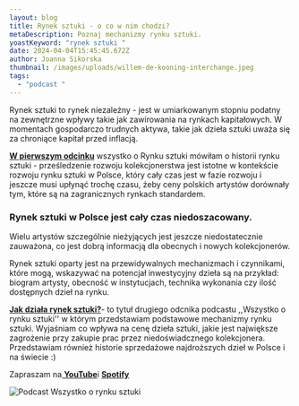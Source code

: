 ```yaml
---
layout: blog
title: Rynek sztuki - o co w nim chodzi?
metaDescription: Poznaj mechanizmy rynku sztuki.
yoastKeyword: "rynek sztuki "
date: 2024-04-04T15:45:45.672Z
author: Joanna Sikorska
thumbnail: /images/uploads/willem-de-kooning-interchange.jpeg
tags:
  - "podcast "
---
```

Rynek sztuki to rynek niezależny - jest w umiarkowanym stopniu podatny na zewnętrzne wpływy takie jak zawirowania na rynkach kapitałowych. W momentach gospodarczo trudnych aktywa, takie jak dzieła sztuki uważa się za chroniące kapitał przed inflacją. 

**[W pierwszym odcinku](https://www.youtube.com/watch?v=cf3h1DqMFR0&t=10s)** wszystko o Rynku sztuki mówiłam o historii rynku sztuki - prześledzenie rozwoju kolekcjonerstwa jest istotne w kontekście rozwoju rynku sztuki w Polsce, który cały czas jest w fazie rozwoju i jeszcze musi upłynąć trochę czasu, żeby ceny polskich artystów dorównały tym, które są na zagranicznych rynkach standardem. 

### Rynek sztuki w Polsce jest cały czas niedoszacowany.

Wielu artystów szczególnie nieżyjących jest jeszcze niedostatecznie zauważona, co jest dobrą informacją dla obecnych i nowych kolekcjonerów. 

Rynek sztuki oparty jest na przewidywalnych mechanizmach i czynnikami, które mogą, wskazywać na potencjał inwestycyjny dzieła są na przykład: biogram artysty, obecność w instytucjach, technika wykonania czy ilość dostępnych dzieł na rynku. 

**[Jak działa rynek sztuki?](https://www.youtube.com/watch?v=qL6bTFaE8HQ)**- to tytuł drugiego odcnika podcastu ,,Wszystko o rynku sztuki'' w którym przedstawiam podstawowe mechanizmy rynku sztuki. Wyjaśniam co wpływa na cenę dzieła sztuki, jakie jest  największe zagrożenie przy zakupie prac przez niedoświadcznego kolekcjonera. Przedstawiam również historie sprzedażowe najdroższych dzieł w Polsce i na świecie :)

Zapraszam na[ **YouTube**](https://www.youtube.com/@joanna.sikorska)i **[Spotify ](https://open.spotify.com/show/4NPiBzksWYu3mGoUKxvufn)**

![](/images/uploads/grey-bright-orange-black-clean-cutout-news-and-politics-podcast-cover.jpg "Podcast Wszystko o rynku sztuki ")